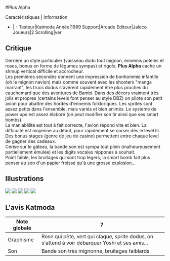 #Plus Alpha

Caractéristiques | Information
- | -
Testeur|Katmoda
Année|1989
Support|Arcade
Editeur|Jaleco
Joueurs|2
Scrolling|ver

## Critique
Derrière un style particulier (vaisseau dodu tout mignon, ennemis potelés et roses, bonus en forme de légumes sympas) et rigolo, <b>Plus Alpha</b> cache un shmup vertical difficile et accrocheur.<br/>Les premières secondes donnent une impression de bonhommie infantile (oh le mignon navion) mais comme souvent avec les shooters "manga marrant", les trucs dodus s'avérent rapidement être plus proches du cauchemard que des aventures de Bambi. Dans des décors vraiment très jolis et propres (certains levels font penser au style DBZ) on pilote son petit avion pour abattre des hordes d'ennemis folkloriques. Les sprites sont assez petits dans l'ensemble, mais variés et bien animés. Le système de power ups est assez élaboré (on peut modifier son tir ainsi que ses smart bombs).<br/>La maniablilité est tout à fait correcte, l'avion répond vite et bien. La difficulté est moyenne au début, pour rapidement se corser dès le level III.<br/>Des bonus stages (genre de jeu de casino) permettent entre chaque level de gagner des cadeaux.<br/>Cerise sur le gâteau, la bande son est sympa tout plein (malheureusement partiellement émulée) et les digits vocales nippones à souhait.<br/>Point faible, les bruitages qui sont trop légers, la smart bomb fait plus penser au son d'un papier froissé qu'à une grosse explosion...

## Illustrations
![](http://www.shmup.com/images/thumbs/plusalph.jpg)
![](http://www.shmup.com/images/thumbs/plusalph-2.jpg)
![](http://www.shmup.com/images/thumbs/)
![](http://www.shmup.com/images/thumbs/)
![](http://www.shmup.com/images/thumbs/)

## L'avis Katmoda
Note globale|7
-|-
Graphisme|Rose qui pète, vert qui claque, sprite dodus, on s'attend à voir débarquer Yoshi et ses amis...
Son|Bande son très mignonne, bruitages faiblards
